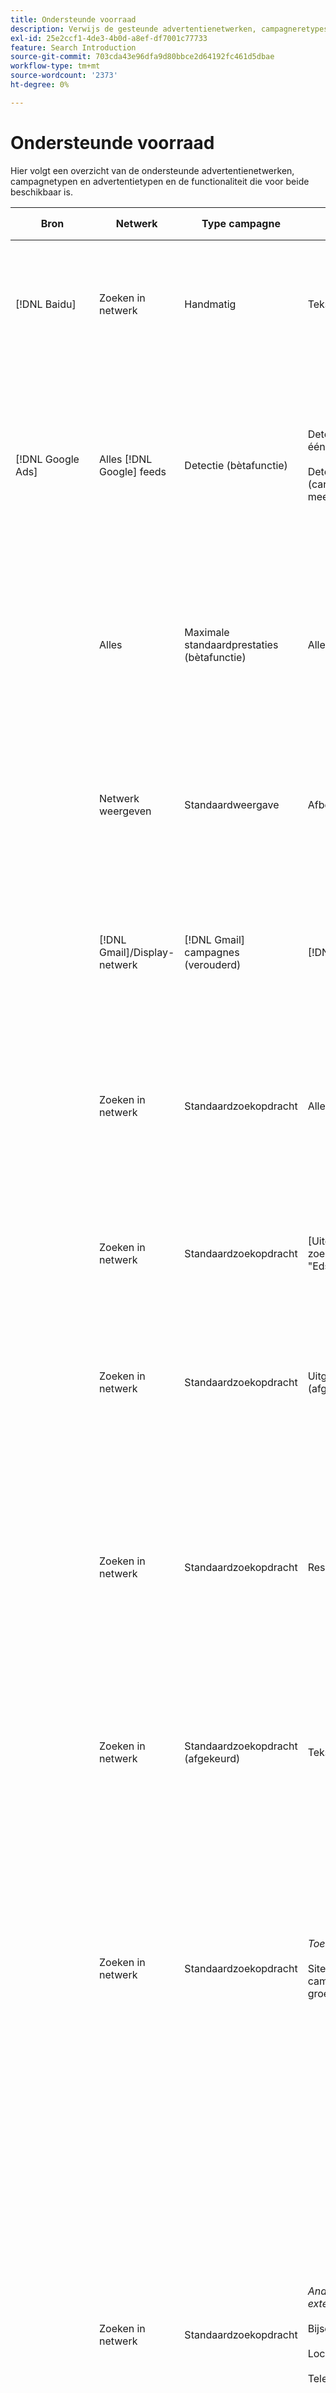 ```yaml
---
title: Ondersteunde voorraad
description: Verwijs de gesteunde advertentienetwerken, campagneretypes, en advertentietypes.
exl-id: 25e2ccf1-4de3-4b0d-a8ef-df7001c77733
feature: Search Introduction
source-git-commit: 703cda43e96dfa9d80bbce2d64192fc461d5dbae
workflow-type: tm+mt
source-wordcount: '2373'
ht-degree: 0%

---
```


# Ondersteunde voorraad

Hier volgt een overzicht van de ondersteunde advertentienetwerken, campagnetypen en advertentietypen en de functionaliteit die voor beide beschikbaar is.

| Bron | Netwerk | Type campagne | Advertentietype | Synchroniseren en weergeven | Maken/bewerken | Track[^1] | Optimaliseren | Rapport[^2] | Adobe Analytics-ondersteuning[^3] |
|----|----|----|----|----|----|----|----|----|----|
| [!DNL Baidu] | Zoeken in netwerk | Handmatig | Tekst | Automatisch via API | Gebruiken [campagneremanagementweergaven](/help/search-social-commerce/campaign-management/campaigns/campaign-management-options.md) en [bulksbladen](/help/search-social-commerce/campaign-management/bulksheets/bulksheet-about.md) | Ja | Campagnes met alleen de strategie voor handmatig bieden via CPC | Gegevens op advertentieniveau | Analysegegevens voor zoeken, sociale zaken en handel<br><br>Gegevens op advertentieniveau, van Zoeken, Sociale &amp; Handel tot Analytics |
| [!DNL Google Ads] | Alles [!DNL Google] feeds | Detectie (bètafunctie) | Detectie (advertenties met één afbeelding)<br><br>Detectiescarrousel (carrouseladvertenties met meerdere afbeeldingen) | Automatisch via API | — | Ja | Alleen in hybride portefeuilles<br><br>De biedingen en de doelstellingen van de biedingsstrategie worden vastgesteld op het campagneniveau, samen met de campagnebegrotingen, zoals van toepassing voor het optimalisatietype. | Gegevens op advertentieniveau | Gegevens op advertentieniveau voor zoeken, sociale zaken en handel [de bijgewerkte trackingcode voor AMO-id&#39;s gebruiken](/help/search-social-commerce/tracking/skwcid-tracking-parameter.md)[^4]<br><br>Gegevens op advertentieniveau, van Zoeken, Sociale &amp; Handel tot Analytics |
| | Alles | Maximale standaardprestaties (bètafunctie) | Alle typen | Automatisch via API | Campagne maken/bewerken en advertentiemiddelen uploaden binnen de campagne-instellingen in de weergave Campagnes<br><br>Alleen de vereiste instellingen zijn beschikbaar. Meld u aan bij [!DNL [!DNL Google Ads] Advertentie]-editor. | Ja | Alleen in hybride portefeuilles<br><br>De doelstellingen van de biedstrategie worden vastgesteld op het campagneniveau, samen met de campagnebegrotingen. | Gegevens op campagneniveau<br><br>Gegevens voor lijstgroepen zijn niet beschikbaar, en het ad-level netwerk verstrekt geen gegevens op ad-niveau. | Analysegegevens voor zoeken, sociale zaken en handel<br><br>Gegevens op campagnereniveau, van Zoeken, Sociaal en Handel tot Analytics. Vereist de upgrade [Code voor bijhouden AMO-id](/help/search-social-commerce/tracking/skwcid-tracking-parameter.md). |
| | Netwerk weergeven | Standaardweergave | Afbeelding | Automatisch via API | URL en status alleen bewerken met [bulksbladen](/help/search-social-commerce/campaign-management/bulksheets/bulksheet-about.md) | Ja, wanneer u handmatig klikt op trackingtags om sjablonen te volgen binnen het advertentienetwerk | — | Gegevens op advertentieniveau, maar geen doorkijkgegevens | Analysegegevens voor zoeken, sociale zaken en handel<br><br>Gegevens op advertentieniveau, van Zoeken, Sociaal en Handel tot Analytics, maar geen doorkijkgegevens |
| | [!DNL Gmail]/Display-netwerk | [!DNL Gmail] campagnes (verouderd) | [!DNL Gmail] | — | — | — | — | Alleen verouderde gegevens op campagnereniveau | Oudere analysegegevens voor zoeken, sociale zaken en handel<br>Oudere gegevens op campagnereniveau, van Zoeken, Sociale &amp; Handel tot Analytics |
| | Zoeken in netwerk | Standaardzoekopdracht | Alleen oproep | Automatisch via API | Gebruiken [campagneremanagementweergaven](/help/search-social-commerce/campaign-management/campaigns/campaign-management-options.md) | Ja, met het achtervoegsel van de landingspagina op accountniveau en de trackingsjabloon, of door deze handmatig toe te voegen op advertentieniveau binnen [!DNL [!DNL Google Ads] Advertentie] Manager | — | Voeg slechts groep-vlakke beelden en klik van het advertentienetwerk toe; geen opbrengst | — |
| | Zoeken in netwerk | Standaardzoekopdracht | \[Uitgebreid\] Dynamisch zoeken van Creatief type &quot;Edsa&quot; | Automatisch via API | Gebruiken [campagneremanagementweergaven](/help/search-social-commerce/campaign-management/campaigns/campaign-management-options.md) en [bulksbladen](/help/search-social-commerce/campaign-management/bulksheets/bulksheet-about.md) | Ja | Ja<br><br>Voor advertentiegroepen wanneer de campagne een websitedomein specificeert; anders, voor dynamische onderzoeksdoelstellingen. | Gegevens op campagne- en advertentieniveau<br><br>Het advertentienetwerk verstrekt geen ad-vlakke gegevens. | Analysegegevens voor zoeken, sociale zaken en handel in campagnes en gegevens op groepsniveau van Zoeken, Sociale zaken en Handel tot Analytics |
| | Zoeken in netwerk | Standaardzoekopdracht | Uitgebreide tekst (afgekeurd in juni 2022) | Automatisch via API | Alleen verwijderen met [campagneremanagementweergaven](/help/search-social-commerce/campaign-management/campaigns/campaign-management-options.md), [bulksbladen](/help/search-social-commerce/campaign-management/bulksheets/bulksheet-about.md), en [voorraadbeheervoorzieningen](/help/search-social-commerce/campaign-management/inventory-feeds/inventory-feeds-about.md) | Ja | — | Gegevens op advertentieniveau | Analysegegevens voor zoeken, sociale zaken en handel<br><br>Gegevens op advertentieniveau, van Zoeken, Sociale &amp; Handel tot Analytics |
| | Zoeken in netwerk | Standaardzoekopdracht | Responsieve zoekopdracht | Automatisch via API | Gebruiken [campagneremanagementweergaven](/help/search-social-commerce/campaign-management/campaigns/campaign-management-options.md), [bulksbladen](/help/search-social-commerce/campaign-management/bulksheets/bulksheet-about.md), en [voorraadbeheervoorzieningen](/help/search-social-commerce/campaign-management/inventory-feeds/inventory-feeds-about.md) | Ja | Ja | Gegevens op advertentieniveau voor alle beschikbare advertentiemiddelen<br><br><b>Opmerking:</b> [!DNL [!DNL Google Ads] Adds] verstrekt geen gegevens buiten zijn inheemse redacteurs over de tekstcombinaties die als advertenties werden getoond. Voor meer informatie over het rapporteren voor elke tekstcombinatie raadpleegt u de [[!DNL [!DNL Google Ads] Ads] documentatie](https://support.google.com/google-ads/answer/7684791). | Analysegegevens voor zoeken, sociale zaken en handel<br><br>Gegevens op advertentieniveau, van Zoeken, Sociale &amp; Handel tot Analytics |
| | Zoeken in netwerk | Standaardzoekopdracht (afgekeurd) | Tekst | Automatisch via API | Statuswijzigingen voor bestaande advertenties die alleen worden gebruikt [bulksbladen](/help/search-social-commerce/campaign-management/bulksheets/bulksheet-about.md) | Ja | Ja | Gegevens op advertentieniveau | Analysegegevens voor zoeken, sociale zaken en handel<br><br>Gegevens op advertentieniveau, van Zoeken, Sociale &amp; Handel tot Analytics |
| | Zoeken in netwerk | Standaardzoekopdracht | <i>Toevoegingsextensie:</i><br><br>Sitelink (account-, campagne- en groepsniveau) | Automatisch via API | Gebruiken [campagneremanagementweergaven](/help/search-social-commerce/campaign-management/campaigns/campaign-management-options.md) en [bulksbladen](/help/search-social-commerce/campaign-management/bulksheets/bulksheet-about.md) | —<br><br>Sitelinks hebben een veld Sjabloon bijhouden, maar met de kaarten Zoeken, Sociaal en Handel wordt geklikt en resulterende conversies naar het bijbehorende trefwoord, niet naar de afzonderlijke sitelink. | — Zoeken, Sociale zaken en Handel optimaliseren niet naar de sitelink. In plaats daarvan wordt het trefwoord geoptimaliseerd dat is gekoppeld aan de advertentie waarin de sitelink is opgenomen. | —<br><br>De gegevens voor het bijbehorende sleutelwoord zijn beschikbaar. In [!DNL Google Ads]kunt u prestatiegegevens op sitelink-niveau bekijken op de [!DNL Campaigns] tab > [!DNL Ad Extensions] tab.<br><br>Als u wilt zien welke afzonderlijke omzettingen het resultaat zijn van een klik op een sitelink, genereert u een [Transactierapport](/help/search-social-commerce/reports/management/basic-advanced/transaction-report.md). De [!UICONTROL Link Type] kolomwaarde voor een sitelink is <code>sl:&lt;sitelink text=&quot;&quot;></code>, zoals sl:Zie Huidige voorstellen. | Gegevens voor het bijbehorende trefwoord alleen van Zoeken, Sociaal en Handel naar Analytics |
| | Zoeken in netwerk | Standaardzoekopdracht | <i>Andere advertentie-extensies:</i><br><br>Bijschriftextensie<br><br>Locatie-extensie<br><br>Telefoonextensie | Automatisch via API | Gebruiken [campagneremanagementweergaven](/help/search-social-commerce/campaign-management/campaigns/campaign-management-options.md) | —<br><br>Sitelinks hebben een veld Sjabloon bijhouden, maar met de kaarten Zoeken, Sociaal en Handel wordt geklikt en resulterende conversies naar het bijbehorende trefwoord, niet naar de afzonderlijke sitelink.<br><br>De andere typen advertentie-extensies hebben geen URL die kan worden bijgehouden, en met Zoeken, Sociaal en Handel kunnen geen conversiegegevens aan deze extensies worden toegewezen. | — | —<br><br>[!DNL Google Ads] Wijst de klikken op een advertentie-uitbreiding aan het sleutelwoord verbonden aan de advertentie in kaart waarin de uitbreiding inbegrepen is.<br><br>Er zijn geen kosten of klik op gegevens op het extensieniveau in Zoeken, Sociaal en Handel. In [!DNL Google Ads]kunt u kosten zien en op gegevens klikken op extensieniveau op het tabblad [!DNL Campaigns] tab > [!DNL Ad Extensions] tab.<br><br>Als u wilt zien welke afzonderlijke omzettingen het resultaat zijn van een klik op een Sitelink, genereert u een [Transactierapport](/help/search-social-commerce/reports/management/basic-advanced/transaction-report.md). De [!UICONTROL Link Type] kolom voor een sitelink is <code>sl:&lt;sitelink text=&quot;&quot;></code>, zoals sl:Zie Huidige voorstellen. | Gegevens voor het bijbehorende trefwoord alleen van Zoeken, Sociaal en Handel naar Analytics |
| | Winkelnetwerk | Standaard winkelen | Product shopping (Creative Type &quot;Product&quot;) | Automatisch via API | De advertentie-kopie wordt automatisch gegenereerd voor productgroepen in de advertentiegroep. Alleen advertentiestatus bewerken met [bulksbladen](/help/search-social-commerce/campaign-management/bulksheets/bulksheet-about.md) en [voorraadbeheervoorzieningen](/help/search-social-commerce/campaign-management/inventory-feeds/inventory-feeds-about.md)<br><br>U kunt de bovenliggende campagnes, groepen en productgroepen maken en alleen de status ervan bewerken met [campagneremanagementweergaven](/help/search-social-commerce/campaign-management/campaigns/campaign-management-options.md), [bulksbladen](/help/search-social-commerce/campaign-management/bulksheets/bulksheet-about.md) en [voorraadbeheervoorzieningen](/help/search-social-commerce/campaign-management/inventory-feeds/inventory-feeds-about.md). | Ja, wanneer u handmatig klikt op trackingtags om sjablonen te volgen binnen het advertentienetwerk | Ja | Gegevens op het niveau van campagne-, groep- en productgroepen [!DNL Google Ads] biedt geen prestatiegegevens op ad-niveau voor winkelcampagnes. | Analysegegevens voor zoeken, sociale zaken en handel<br><br>Campagne-, ad group- en product group-level gegevens van Search, Social &amp; Commerce tot Analytics |
| | [!DNL YouTube] | Video | Video | Vereisten [aanmelden](/help/search-social-commerce/tools/sync-inventory.md); via API<br><br>Alleen basis en details, zonder miniaturen | — | Ja, wanneer u handmatig klikt op trackingtags om sjablonen te volgen binnen het advertentienetwerk | Campagnes met de [!UICONTROL Maximize Conversions] alleen biedstrategie in hybride portefeuilles<br><br>De hybride portefeuille moet slechts omvatten [!DNL YouTube] campagnes. | Gegevens op campagne- en advertentieniveau<br><br>Het advertentienetwerk verstrekt geen ad-vlakke gegevens. | Analysegegevens voor zoeken, sociale zaken en handel<br><br>Campagne- en gegevens op groepsniveau van Zoeken, Sociale &amp; Handel tot Analytics |
| [!DNL Microsoft Advertising] | Poortnetwerk | Typen campagne voor doelgroepen:<br><br>&quot;Publiek (beeld)&quot; en &quot;Publiek (voer)&quot;) | Responsief<br><br>Inclusief op afbeeldingen gebaseerde advertenties en productfeed-based advertenties voor alleen het publieksnetwerk | Automatisch via API | Gebruiken [campagneremanagementweergaven](/help/search-social-commerce/campaign-management/campaigns/campaign-management-options.md) en [bulksbladen](/help/search-social-commerce/campaign-management/bulksheets/bulksheet-about.md) | Ja | Ja voor verbeterde CPC-campagnes (eCPC)<br><br>Niet beschikbaar voor CPM-campagnes | Gegevens op advertentieniveau | Analysegegevens voor zoeken, sociale zaken en handel<br><br>Gegevens op advertentieniveau, van Zoeken, Sociale &amp; Handel tot Analytics |
| | Poortnetwerk | Zoeken | Uitgebreide tekstadvertenties met &quot;[!DNL Prefer Audience Ad Format]&quot; geselecteerd | Automatisch via API | Gebruiken [campagneremanagementweergaven](/help/search-social-commerce/campaign-management/campaigns/campaign-management-options.md)<br><br>Geen ondersteuning voor afbeeldingen en extensies | Ja | Ja | Gegevens op advertentieniveau | Analysegegevens voor zoeken, sociale zaken en handel<br><br>Gegevens op advertentieniveau, van Zoeken, Sociale &amp; Handel tot Analytics |
| | Zoeken in netwerk | Zoeken | \[Uitgebreid\] Dynamisch zoeken | Automatisch via API | Gebruiken [campagneremanagementweergaven](/help/search-social-commerce/campaign-management/campaigns/campaign-management-options.md) en [bulksbladen](/help/search-social-commerce/campaign-management/bulksheets/bulksheet-about.md) | Ja | Ja | Gegevens op advertentieniveau | Analysegegevens voor zoeken, sociale zaken en handel<br><br>Gegevens op advertentieniveau, van Zoeken, Sociale &amp; Handel tot Analytics |
| | Zoeken in netwerk | Zoeken | Uitgebreide tekst (afgekeurd in februari 2023) | Automatisch via API | Status alleen bewerken voor bestaande advertenties met [campagneremanagementweergaven](/help/search-social-commerce/campaign-management/campaigns/campaign-management-options.md), [bulksbladen](/help/search-social-commerce/campaign-management/bulksheets/bulksheet-about.md), en [voorraadbeheervoorzieningen](/help/search-social-commerce/campaign-management/inventory-feeds/inventory-feeds-about.md) | Ja | Ja | Gegevens op advertentieniveau | Analysegegevens voor zoeken, sociale zaken en handel<br><br>Gegevens op advertentieniveau, van Zoeken, Sociale &amp; Handel tot Analytics |
| | Zoeken in netwerk | Zoeken | Multimedia | Automatisch via API | Gebruiken [campagneremanagementweergaven](/help/search-social-commerce/campaign-management/campaigns/campaign-management-options.md). Ondersteuning voor status en URL&#39;s alleen bewerken in [bulksbladen](/help/search-social-commerce/campaign-management/bulksheets/bulksheet-about.md) | Ja | Ja | Gegevens op advertentieniveau | Analysegegevens voor zoeken, sociale zaken en handel<br><br>Gegevens op advertentieniveau, van Zoeken, Sociale &amp; Handel tot Analytics |
| | Zoeken in netwerk | Zoeken | Responsieve zoekopdracht | Automatisch via API | Gebruiken [campagneremanagementweergaven](/help/search-social-commerce/campaign-management/campaigns/campaign-management-options.md), [bulksbladen](/help/search-social-commerce/campaign-management/bulksheets/bulksheet-about.md), en [voorraadbeheervoorzieningen](/help/search-social-commerce/campaign-management/inventory-feeds/inventory-feeds-about.md) | Ja | Ja | Gegevens op advertentieniveau | Analysegegevens voor zoeken, sociale zaken en handel<br><br>Gegevens op advertentieniveau, van Zoeken, Sociale &amp; Handel tot Analytics |
| | Zoeken in netwerk | Zoeken | Standaardtekst (vervangen in 2017) | Automatisch via API | Alleen bewerken met [campagneremanagementweergaven](/help/search-social-commerce/campaign-management/campaigns/campaign-management-options.md) en [bulksbladen](/help/search-social-commerce/campaign-management/bulksheets/bulksheet-about.md) | Ja | Ja | Gegevens op advertentieniveau | Analysegegevens voor zoeken, sociale zaken en handel<br><br>Gegevens op advertentieniveau, van Zoeken, Sociale &amp; Handel tot Analytics |
| | Zoeken in netwerk | Standaardzoekopdracht | <i>Toevoegingsextensie:</i><br><br>Sitelink (op campagnereniveau) | Automatisch via API | Gebruiken [campagneremanagementweergaven](/help/search-social-commerce/campaign-management/campaigns/campaign-management-options.md) en [bulksbladen](/help/search-social-commerce/campaign-management/bulksheets/bulksheet-about.md) | —<br><br>sitelinks op campagnereniveau hebben een &quot;[!UICONTROL Tracking Template]&quot; veld, maar met de kaarten Zoeken, Sociaal en Handel wordt geklikt en resulterende conversies naar het bijbehorende trefwoord, niet naar de afzonderlijke sitelink. | —<br><br>Zoeken, Sociaal en Handel optimaliseren niet naar de sitelink. In plaats daarvan wordt het trefwoord geoptimaliseerd dat is gekoppeld aan de advertentie waarin de sitelink is opgenomen. | —<br><br>De gegevens voor het bijbehorende sleutelwoord zijn beschikbaar. Voor gegevens over prestaties op sitelink-niveau gebruikt u [!DNL Microsoft Advertising] ad-editor.<br><br>Als u wilt zien welke afzonderlijke omzettingen het resultaat zijn van een klik op een sitelink, genereert u een [Transactierapport](/help/search-social-commerce/reports/management/basic-advanced/transaction-report.md)Rapport. De [!UICONTROL Link Type] kolom voor een sitelink is <code>sl:&lt;sitelink text=&quot;&quot;></code>, zoals sl:Zie Huidige voorstellen. | Gegevens voor het bijbehorende trefwoord alleen van Zoeken, Sociaal en Handel naar Analytics |
| | Winkelnetwerk | Standaard winkelen | Product | Automatisch via API | Alleen promotielijnen met [campagneremanagementweergaven](/help/search-social-commerce/campaign-management/campaigns/campaign-management-options.md) en [bulksbladen](/help/search-social-commerce/campaign-management/bulksheets/bulksheet-about.md); advertenties worden automatisch gegenereerd. U kunt de bovenliggende campagne, groep en productgroepen maken met [campagneremanagementweergaven](/help/search-social-commerce/campaign-management/campaigns/campaign-management-options.md), [bulksbladen](/help/search-social-commerce/campaign-management/bulksheets/bulksheet-about.md), en [voorraadbeheervoorzieningen](/help/search-social-commerce/campaign-management/inventory-feeds/inventory-feeds-about.md). | Ja, wanneer u handmatig klikt op trackingtags om sjablonen te volgen binnen het advertentienetwerk | Ja | Gegevens op advertentieniveau<br><br>Als u wilt zien welke afzonderlijke omzettingen het resultaat zijn van een klik op een advertentie, genereert u een [Transactierapport](/help/search-social-commerce/reports/management/basic-advanced/transaction-report.md); de [!UICONTROL Link Type] kolom voor een productaanbieding is `pla:&lt;product ID&gt;`, zoals pla:8525822. | Analysegegevens voor zoeken, sociale zaken en handel<br><br>Gegevens op advertentieniveau, van Zoeken, Sociale &amp; Handel tot Analytics |
| | Winkelen: slim winkelen | Smart Shopping (bètefunctie in Zoeken, Sociale &amp; Handel) | Product | Automatisch via API, maar kan [uitgekozen](/help/search-social-commerce/tools/sync-inventory.md) | — | Ja, wanneer u handmatig klikt op trackingtags om sjablonen te volgen binnen het advertentienetwerk | Campagnes zoeken met de [!UICONTROL Maximize Conversion Value] en [!UICONTROL tROAS] alleen biedstrategieën in hybride portefeuilles<br><br>De doelstelling moet alleen [!DNL Adobe] metriek, en u moet het uploaden van Onderzoek, Sociale, &amp; doelstellingen van de Handel toelaten aan [!DNL Microsoft Advertising]. | Gegevens op advertentieniveau<br><br>Als u wilt zien welke afzonderlijke omzettingen het resultaat zijn van een klik op een advertentie, genereert u een [Transactierapport](/help/search-social-commerce/reports/management/basic-advanced/transaction-report.md); de [!UICONTROL Link Type] kolom voor een productaanbieding is `pla:&lt;product ID&gt;`, zoals pla:8525822. | Analysegegevens voor zoeken, sociale zaken en handel<br><br>Gegevens op advertentieniveau, van Zoeken, Sociale &amp; Handel tot Analytics |
| [!DNL Naver] | Zoeken in netwerk | Website | Tekst | —<br><br>Geen synchronisatie, maar u kunt de accountstructuur handmatig repliceren en dagelijkse verkeersgegevens uploaden voor rapportage en conversie-toewijzing<br><br>Zie &quot;[Implementeren [!DNL Naver] accounts met alleen traceren](/help/search-social-commerce/campaign-management/naver-tracking-only-account-implement.md).&quot; | —<br><br>U kunt de accountstructuur handmatig repliceren/bewerken met [bulksheet-sjablonen](/help/search-social-commerce/campaign-management/bulksheets/bulksheet-about.md). | Ja, wanneer u klikt op trackingtags aan de trefwoordinstellingen in het advertentienetwerk | —<br><br>Geen bod | Gegevens op advertentieniveau | Analysegegevens voor Zoeken, Sociale &amp; Handel, maar niet andersom |
| [!DNL Pinterest] (Ondersteuning voor synchronisatie is beëindigd in 2022) | Zoeken in netwerk | Verkeerscampagnes met slechts onderzoeksplaatsen en ad groepen met sleutelwoord het richten | Gepritiseerde pin | —<br><br>Informatie over verouderde accounts tot en met 21 juli 2022 is alleen-lezen. | — | — | — | Oudere impressies en klikken op ad-level-niveau alleen van Pinterest, maar geen inkomsten, die gesynchroniseerd werden tot 21 juli 2022. | Analysegegevens voor Zoeken, Sociale &amp; Handel, maar niet andersom |
| [!DNL Yahoo! Display Network] | Netwerk weergeven | Weergave | Banner, responsieve afbeelding | Automatisch via API, maar alleen-lezen | — | Ja, wanneer u handmatig klikt op trackingtags om sjablonen te volgen binnen het advertentienetwerk | Campagnes met [!UICONTROL Manual CPC] alleen biedingsstrategie<br><br>Hetzelfde bod geldt voor alle advertenties in een advertentiegroep. | Gegevens op advertentieniveau | Analysegegevens voor zoeken, sociale zaken en handel<br><br>Gegevens op advertentieniveau, van Zoeken, Sociale &amp; Handel tot Analytics |
| | Zoeken in netwerk | Zoeken | Tekst (lang en kort) | Automatisch via API | — | Ja, wanneer u handmatig klikt op trackingtags om sjablonen te volgen binnen het advertentienetwerk | Campagnes met alleen de strategie voor handmatig bieden via CPC<br><br>Hetzelfde bod geldt voor alle advertenties in een advertentiegroep. | Gegevens op advertentieniveau | Analysegegevens voor zoeken, sociale zaken en handel<br><br>Gegevens op advertentieniveau, van Zoeken, Sociale &amp; Handel tot Analytics |
| [!DNL Yahoo! Japan Ads] | Zoeken in netwerk | Gesponsorde zoekopdracht | Uitgebreide tekst<br><br>(Alleen verouderde advertenties; in september 2022 afgekeurd in plaats van responsieve zoekacties) | Automatisch via API | Alleen verwijderen met [campagneremanagementweergaven](/help/search-social-commerce/campaign-management/campaigns/campaign-management-options.md), [bulksbladen](/help/search-social-commerce/campaign-management/bulksheets/bulksheet-about.md), en [voorraadbeheervoorzieningen](/help/search-social-commerce/campaign-management/inventory-feeds/inventory-feeds-about.md) | Ja | Campagnes met [!UICONTROL Manual CPC] alleen biedingsstrategie | Gegevens op advertentieniveau | Analysegegevens voor zoeken, sociale zaken en handel<br><br>Gegevens op advertentieniveau, van Zoeken, Sociale &amp; Handel tot Analytics |
| | Zoeken in netwerk | Gesponsorde zoekopdracht | Responsieve zoekopdracht | Automatisch via API | — | Ja, wanneer u handmatig op trackingtags in het advertentienetwerk klikt | Campagnes met [!UICONTROL Manual CPC] alleen biedingsstrategie | Gegevens op advertentieniveau | Analysegegevens voor zoeken, sociale zaken en handel<br><br>Gegevens op advertentieniveau, van Zoeken, Sociale &amp; Handel tot Analytics |
| | Zoeken in netwerk | Gesponsorde zoekopdracht | Standaardtekstadvertenties (afgekeurd in 2017) | Automatisch via API | Alleen verwijderen met [bulksbladen](/help/search-social-commerce/campaign-management/bulksheets/bulksheet-about.md) | Ja | Campagnes met [!UICONTROL Manual CPC] alleen biedingsstrategie | Gegevens op advertentieniveau | Analysegegevens voor zoeken, sociale zaken en handel<br><br>Gegevens op advertentieniveau, van Zoeken, Sociale &amp; Handel tot Analytics |
| [!DNL Yahoo Native] (Ondersteuning voor synchronisatie is beëindigd in 2022) | Systeemeigen netwerk | Oorspronkelijk | Tekst | —<br><br>Informatie over verouderde accounts tot en met 10 maart 2022 is alleen-lezen. | — | — | — | —<br><br>Oudere gegevens op ad-niveau, gesynchroniseerd tot 10 maart 2022. | Analysegegevens voor Zoeken, Sociale &amp; Handel, maar niet andersom |
| [!DNL Yandex] | Zoeken in netwerk | Zoeken | Tekst | Automatisch via API | Gebruiken [campagneremanagementweergaven](/help/search-social-commerce/campaign-management/campaigns/campaign-management-options.md), [bulksbladen](/help/search-social-commerce/campaign-management/bulksheets/bulksheet-about.md), en [voorraadbeheervoorzieningen](/help/search-social-commerce/campaign-management/inventory-feeds/inventory-feeds-about.md) | Ja | Campagnes met alleen CPC-biedstrategie | Gegevens op advertentieniveau | Analysegegevens voor zoeken, sociale zaken en handel<br><br>Gegevens op advertentieniveau, van Zoeken, Sociale &amp; Handel tot Analytics |
| | Netwerk weergeven | Weergeven/Inhoud | Tekst | Automatisch via API | Gebruiken [campagneremanagementweergaven](/help/search-social-commerce/campaign-management/campaigns/campaign-management-options.md), [bulksbladen](/help/search-social-commerce/campaign-management/bulksheets/bulksheet-about.md), en [voorraadbeheervoorzieningen](/help/search-social-commerce/campaign-management/inventory-feeds/inventory-feeds-about.md) | Ja | Campagnes met alleen CPC-biedstrategie | Gegevens op advertentieniveau | Analysegegevens voor zoeken, sociale zaken en handel<br><br>Gegevens op advertentieniveau, van Zoeken, Sociale &amp; Handel tot Analytics |

[^1]: Voor de meeste advertentienetwerken en campagneretypes, wanneer u &quot;[!UICONTROL EF Redirect]&quot; en &quot;[!UICONTROL Auto Upload]&quot; het volgen montages voor een actieve campagne (of die op het campagnereniveau wordt geplaatst of van de rekeningsmontages wordt geërft), leidt het Onderzoek, Sociale, &amp; Handel automatisch het volgen URLs voor de componenten van de advertentiegroep tot het advertentienetwerk wanneer het met het synchroniseert. Anders moet u URL&#39;s voor bijhouden genereren en toevoegen aan de instellingen voor account, campagne of campagnecomponent. Zie &quot;[Wanneer en hoe te om klik-volgende URLs door netwerk en voorwerp te produceren](/help/search-social-commerce/tracking/click-tracking-ways-to-generate.md).&quot;

[^2]: Zie &quot;In aanmerking komende portefeuilletypen op campagnebiedstrategie&quot; in de Optimalisatiegids, die beschikbaar is vanuit Search, Social &amp; Commerce.

[^3]: Vereist integratie met Adobe Analytics. Zie &quot;[Overzicht van Analytics voor Adobe Advertising](https://experienceleague.adobe.com/docs/advertising/integrations/analytics/overview.html).&quot;

[^4]: [!DNL Analytics] gegevens worden naar Zoeken, Sociaal, &amp; Handel verzonden met behulp van de verbeterde parameter voor het bijhouden van AMO-id&#39;s (beginnend bij `s_kwcid`), ongeacht de indeling van de AMO-id die u gewoonlijk voor de account gebruikt. Als u normaal gesproken de oudere versie van de AMO-id gebruikt, raden we u aan een upgrade naar de nieuwe AMO-id-indeling uit te voeren voor de beste ervaring. Maar zelfs als uw klik-/kostengegevens en inkomstengegevens worden bijgehouden met behulp van verschillende AMO-id&#39;s, worden beide gegevenssets volledig geclassificeerd en samengevoegd in dezelfde campagne en account.
